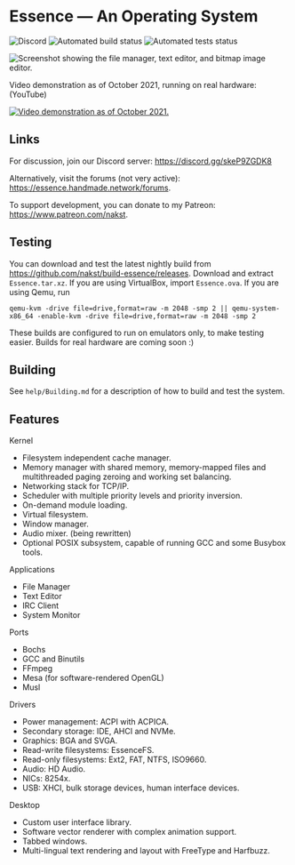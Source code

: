# **Essence** — An Operating System

![Discord](https://img.shields.io/discord/703653809943085186?color=blue) ![Automated build status](https://img.shields.io/github/workflow/status/nakst/build-essence/build-essence) ![Automated tests status](https://img.shields.io/github/workflow/status/nakst/build-essence/test-essence?label=tests)

![Screenshot showing the file manager, text editor, and bitmap image editor.](https://nakst.gitlab.io/essence.jpg)

Video demonstration as of October 2021, running on real hardware: (YouTube) 

[![Video demonstration as of October 2021.](http://img.youtube.com/vi/aGxt-tQ5BtM/0.jpg)](http://www.youtube.com/watch?v=aGxt-tQ5BtM "Essence — October ’21 Progress")

## Links

For discussion, join our Discord server: https://discord.gg/skeP9ZGDK8

Alternatively, visit the forums (not very active): https://essence.handmade.network/forums.

To support development, you can donate to my Patreon: https://www.patreon.com/nakst.

## Testing

You can download and test the latest nightly build from https://github.com/nakst/build-essence/releases. Download and extract `Essence.tar.xz`. If you are using VirtualBox, import `Essence.ova`. If you are using Qemu, run 

    qemu-kvm -drive file=drive,format=raw -m 2048 -smp 2 || qemu-system-x86_64 -enable-kvm -drive file=drive,format=raw -m 2048 -smp 2

These builds are configured to run on emulators only, to make testing easier. Builds for real hardware are coming soon :)

## Building

See `help/Building.md` for a description of how to build and test the system.

## Features

Kernel
* Filesystem independent cache manager.
* Memory manager with shared memory, memory-mapped files and multithreaded paging zeroing and working set balancing.
* Networking stack for TCP/IP.
* Scheduler with multiple priority levels and priority inversion.
* On-demand module loading.
* Virtual filesystem.
* Window manager.
* Audio mixer. (being rewritten)
* Optional POSIX subsystem, capable of running GCC and some Busybox tools.

Applications
* File Manager
* Text Editor
* IRC Client
* System Monitor

Ports
* Bochs
* GCC and Binutils
* FFmpeg
* Mesa (for software-rendered OpenGL)
* Musl

Drivers
* Power management: ACPI with ACPICA.
* Secondary storage: IDE, AHCI and NVMe.
* Graphics: BGA and SVGA.
* Read-write filesystems: EssenceFS.
* Read-only filesystems: Ext2, FAT, NTFS, ISO9660.
* Audio: HD Audio.
* NICs: 8254x.
* USB: XHCI, bulk storage devices, human interface devices.

Desktop
* Custom user interface library.
* Software vector renderer with complex animation support.
* Tabbed windows.
* Multi-lingual text rendering and layout with FreeType and Harfbuzz.
